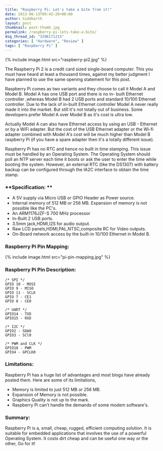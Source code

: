 ```yaml
---
title: "Raspberry Pi: Let's take a bite from it!"
date: 2013-06-13T09:43:20+00:00
author: Siddharth
layout: post
thumbnail: post-thumb.jpg
permalink: /raspberry-pi-lets-take-a-bite/
dsq_thread_id: "3296171215"
categories: [ "Hardware", "Review" ]
tags: [ "Raspberry Pi" ]
---
```


{% include image.html src="raspberry-pi2.jpg" %}

The Raspberry Pi 2 is a credit card sized single-board computer. This you must have heard at least a thousand times, against my better judgment I have planned to use the same opening statement for this post.

Raspberry Pi comes as two variants and they choose to call it Model A and Model B. Model A has one USB port and there is no in- built Ethernet controller ,whereas Model B had 2 USB ports and standard 10/100 Ethernet controller. Due to the lack of in-built  Ethernet controller Model A never really made it into the market. But still it's not totally out of business. Some developers prefer Model A over Model B as it's cost is ultra low.

Actually Model A can also have Ethernet access by using an USB - Ethernet or by a WiFi adapter. But the cost of the USB Ethernet adapter or the Wi-fi adapter combined with Model A's cost will be much higher than Model B raspberry Pi (if you have a spare adapter then it's a totally different issue).

Raspberry Pi has no RTC and hence no built in time stamping. This issue must be handled by an Operating System. The Operating System should poll an NTP server each time it boots or ask the user to enter the time while booting the system. However, an external RTC (like the DS1307) with battery backup can be configured through the IA2C interface to obtain the time stamp.

### **Specification: **

  * A 5V supply via Micro USB or GPIO Header as Power source.
  * Internal memory of 512 MB or 256 MB. Expansion of memory is not possible like the PC's.
  * An ARM1176JZF-S 700 MHz processor
  * In-Built 2 USB ports.
  * 3.5mm jack,HDMI,I2S for audio output.
  * Raw LCD panels,HDMI,PAL,NTSC,composite  RC for Video outputs.
  * On-Board network access by the built-in 10/100 Ethernet in Model B.

### **Raspberry Pi Pin Mapping:**

{% include image.html src="pi-pin-mapping.jpg" %}

### **Raspberry Pi Pin Description:**

``` text
/* SPI */
GPIO 10 - MOSI
GPIO 9 - MISO
GPIO 11 - SCLK
GPIO 7 - CE1
GPIO 8 - CE0
  
/* UART */
GPIO14 - TXD
GPIO15 - RXD

/* I2C */
GPIO2 - SDA0
GPIO3 - SCl0

/* PWM and CLK */
GPIO18 - PWM
GPIO4 - GPCLK0
```

### **Limitations:**

Raspberry Pi has a huge list of advantages and most blogs have already posted them. Here are some of its limitations,

  * Memory is limited to just 512 MB or 256 MB.
  * Expansion of Memory is not possible.
  * Graphics Quality is not up to the mark.
  * Raspberry Pi can't handle the  demands of some modem software's.

### Summary:

Raspberry Pi is a, small, cheap, rugged, efficient computing solution. It is suitable for embedded applications that involves the use of a powerful Operating System. It costs dirt cheap and can be useful one way or the other, Go for it!

